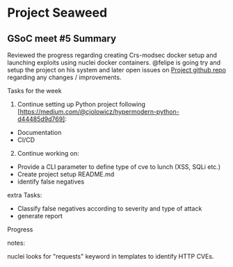 # Project Seaweed

## GSoC meet #5 Summary

Reviewed the progress regarding creating Crs-modsec docker setup and launching exploits using nuclei docker containers. @felipe is going try and setup the project on his system and later open issues on [Project github repo](https://github.com/vandanrohatgi/Project-Seaweed) regarding any changes / improvements. 

Tasks for the week

1. Continue setting up Python project following [https://medium.com/@cjolowicz/hypermodern-python-d44485d9d769]:
- Documentation
- CI/CD
2. Continue working on:
- Provide a CLI parameter to define type of cve to lunch (XSS, SQLi etc.)
- Create project setup README.md
- identify false negatives

extra Tasks:

- Classify false negatives according to severity and type of attack
- generate report



Progress


notes:

nuclei looks for "requests" keyword in templates to identify HTTP CVEs.
